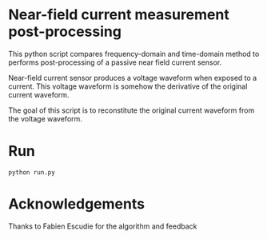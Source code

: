 # Near-field current measurement post-processing
This python script compares frequency-domain and time-domain method to performs
post-processing of a passive near field current sensor.

Near-field current sensor produces a voltage waveform when exposed to a current.
This voltage waveform is somehow the derivative of the original current waveform.

The goal of this script is to reconstitute the original current waveform from the
voltage waveform.

# Run
```
python run.py
```

# Acknowledgements
Thanks to Fabien Escudie for the algorithm and feedback

